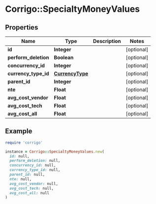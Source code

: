 # Corrigo::SpecialtyMoneyValues

## Properties

| Name | Type | Description | Notes |
| ---- | ---- | ----------- | ----- |
| **id** | **Integer** |  | [optional] |
| **perform_deletion** | **Boolean** |  | [optional] |
| **concurrency_id** | **Integer** |  | [optional] |
| **currency_type_id** | [**CurrencyType**](CurrencyType.md) |  | [optional] |
| **parent_id** | **Integer** |  | [optional] |
| **nte** | **Float** |  | [optional] |
| **avg_cost_vendor** | **Float** |  | [optional] |
| **avg_cost_tech** | **Float** |  | [optional] |
| **avg_cost_all** | **Float** |  | [optional] |

## Example

```ruby
require 'corrigo'

instance = Corrigo::SpecialtyMoneyValues.new(
  id: null,
  perform_deletion: null,
  concurrency_id: null,
  currency_type_id: null,
  parent_id: null,
  nte: null,
  avg_cost_vendor: null,
  avg_cost_tech: null,
  avg_cost_all: null
)
```

